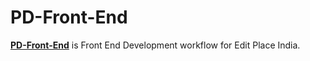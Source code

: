 # PD-Front-End

**[PD-Front-End](https://github.com/epworkplace/PD-Front-End)** is Front End Development workflow for Edit Place India.
